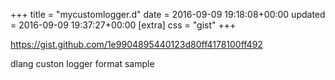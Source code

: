 +++
title = "mycustomlogger.d"
date = 2016-09-09 19:18:08+00:00
updated = 2016-09-09 19:37:27+00:00
[extra]
css = "gist"
+++

<https://gist.github.com/1e9904895440123d80ff4178100ff492>

dlang custon logger format sample

